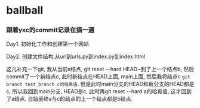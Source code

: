 # ballball

### 跟着yxc的commit记录在搞一遍
Day1. 初始化工作和创建第一个网站  

Day2. 创建文件结构,从url到urls.py到index.py到index.html  

这儿补充一下git, 我从当前a结点, git reset --hard HEAD~到了上一个结点b, 然后commit了一个新结点c, 此时新结点在HEAD上面, main上面, 然后我将结点c `git branch test_branch c的哈希值`.
但是此时main分支的HEAD和新分支的HEAD都是c, 所以我回到main分支, HEAD是c, 此时再git reset --hard a的哈希值, 这才回到了a结点. 自始至终a与c的结点的上一个结点都是b结点.

